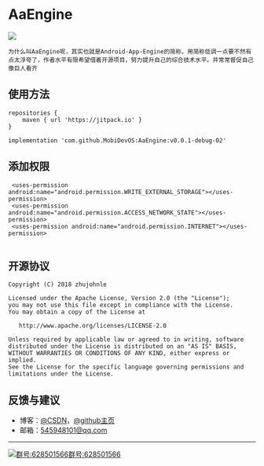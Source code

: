 # AaEngine
[![](https://jitpack.io/v/MobiDevOS/AaEngine.svg)](https://jitpack.io/#MobiDevOS/AaEngine)

`为什么叫AaEngine呢，其实也就是Android-App-Engine的简称，用简称低调一点要不然有点太浮夸了，作者水平有限希望借着开源项目，努力提升自己的综合技术水平。并常常督促自己像巨人看齐`

## 使用方法

```
repositories {
    maven { url 'https://jitpack.io' }
}

implementation 'com.github.MobiDevOS:AaEngine:v0.0.1-debug-02'

```

## 添加权限
```
 <uses-permission android:name="android.permission.WRITE_EXTERNAL_STORAGE"></uses-permission>
 <uses-permission android:name="android.permission.ACCESS_NETWORK_STATE"></uses-permission>
 <uses-permission android:name="android.permission.INTERNET"></uses-permission>
 
```

## 开源协议

```
Copyright (C) 2018 zhujohnle

Licensed under the Apache License, Version 2.0 (the "License");
you may not use this file except in compliance with the License.
You may obtain a copy of the License at

   http://www.apache.org/licenses/LICENSE-2.0

Unless required by applicable law or agreed to in writing, software
distributed under the License is distributed on an "AS IS" BASIS,
WITHOUT WARRANTIES OR CONDITIONS OF ANY KIND, either express or implied.
See the License for the specific language governing permissions and
limitations under the License.
```


## 反馈与建议

- 博客：[@CSDN](https://blog.csdn.net/zhujohnle)，[@github主页](https://mobidevos.github.io "个人博客")
- 邮箱：<545948101@qq.com>

---------
<a target="_blank" href="//shang.qq.com/wpa/qunwpa?idkey=a8db5d8f95bc432606fd79c3d6e494e8a97401671c27de4a8fe975382a441a3e"><img border="0" src="http://pub.idqqimg.com/wpa/images/group.png" alt="群号:628501566" title="群号:628501566">群号:628501566</a>
